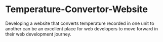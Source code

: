 # Temperature-Convertor-Website
Developing a website that converts temperature recorded in one unit to another can be an excellent place for web developers to move forward in their web development journey.
